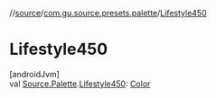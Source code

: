 //[source](../../index.md)/[com.gu.source.presets.palette](index.md)/[Lifestyle450](-lifestyle450.md)

# Lifestyle450

[androidJvm]\
val [Source.Palette](../com.gu.source/-source/-palette/index.md).[Lifestyle450](-lifestyle450.md): [Color](https://developer.android.com/reference/kotlin/androidx/compose/ui/graphics/Color.html)
